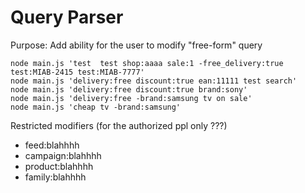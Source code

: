 # Query Parser

Purpose: Add ability for the user to modify "free-form" query 

```
node main.js 'test  test shop:aaaa sale:1 -free_delivery:true test:MIAB-2415 test:MIAB-7777'
node main.js 'delivery:free discount:true ean:11111 test search'
node main.js 'delivery:free discount:true brand:sony'
node main.js 'delivery:free -brand:samsung tv on sale'
node main.js 'cheap tv -brand:samsung'
```

Restricted modifiers (for the authorized ppl only ???)

* feed:blahhhh
* campaign:blahhhh
* product:blahhhh
* family:blahhhh



